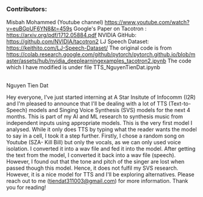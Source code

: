 ### **Contributors:**
Misbah Mohammed (Youtube channel) https://www.youtube.com/watch?v=euBGpUF6YN8&t=459s
Google's Paper on Tacotron : https://arxiv.org/pdf/1712.05884.pdf
NVIDIA GitHub: https://github.com/NVIDIA/tacotron2
LJ Speech Dataset: https://keithito.com/LJ-Speech-Dataset/
The original code is from https://colab.research.google.com/github/pytorch/pytorch.github.io/blob/master/assets/hub/nvidia_deeplearningexamples_tacotron2.ipynb
The code which I have modified is under file TTS_NguyenTienDat.ipynb

<br> Nguyen Tien Dat

Hey everyone, I've just started interning at A Star Insitute of Infocomm (I2R) and I'm pleased to announce that I'll be dealing with a lot of TTS (Text-to-Speech) models and Singing Voice Synthesis (SVS) models for the next 4 months. This is part of my AI and ML research to synthesis music from independent inputs using appropriate models. This is the very first model I analysed. While it only does TTS by typing what the reader wants the model to say in a cell, I took it a step further. Firstly, I chose a random song on Youtube (SZA- Kill Bill) but only the vocals, as we can only used voice isolation. I converted it into a wav file and fed it into the model. After getting the text from the model, I converted it back into a wav file (speech). However, I found out that the tone and pitch of the singer are lost when passed though this model. Hence, it does not fulfil my SVS research. However, it is a nice model for TTS and I'll be exploring alternatives. Please reach out to me (tiendat311003@gmail.com) for more information. Thank you for reading! 


